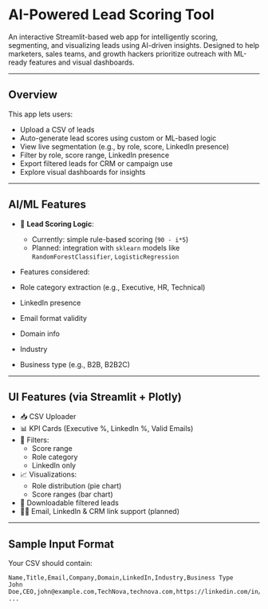 #  AI-Powered Lead Scoring Tool

An interactive Streamlit-based web app for intelligently scoring, segmenting, and visualizing leads using AI-driven insights. Designed to help marketers, sales teams, and growth hackers prioritize outreach with ML-ready features and visual dashboards.

---

##  Overview

This app lets users:
-  Upload a CSV of leads
-  Auto-generate lead scores using custom or ML-based logic
-  View live segmentation (e.g., by role, score, LinkedIn presence)
-  Filter by role, score range, LinkedIn presence
-  Export filtered leads for CRM or campaign use
-  Explore visual dashboards for insights

---

## AI/ML Features

- 🔢 **Lead Scoring Logic**:
  - Currently: simple rule-based scoring (`90 - i*5`)
  - Planned: integration with `sklearn` models like `RandomForestClassifier`, `LogisticRegression`

-  Features considered:
  - Role category extraction (e.g., Executive, HR, Technical)
  - LinkedIn presence
  - Email format validity
  - Domain info
  - Industry
  - Business type (e.g., B2B, B2B2C)

---

##  UI Features (via Streamlit + Plotly)

- 📥 CSV Uploader
- 📊 KPI Cards (Executive %, LinkedIn %, Valid Emails)
- 📌 Filters:
  - Score range
  - Role category
  - LinkedIn only
- 📈 Visualizations:
  - Role distribution (pie chart)
  - Score ranges (bar chart)
- 🧾 Downloadable filtered leads
- 🧑‍💼 Email, LinkedIn & CRM link support (planned)

---

##  Sample Input Format

Your CSV should contain:

```csv
Name,Title,Email,Company,Domain,LinkedIn,Industry,Business Type
John Doe,CEO,john@example.com,TechNova,technova.com,https://linkedin.com/in/johndoe,Technology,B2B
...
